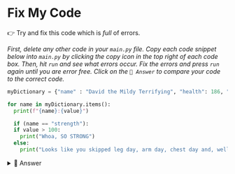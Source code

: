 # Fix My Code

👉 Try and fix this code which is *full* of errors.

*First, delete any other code in your `main.py` file. Copy each code snippet below into `main.py` by clicking the copy icon in the top right of each code box. Then, hit `run` and see what errors occur. Fix the errors and press `run` again until you are error free. Click on the `👀 Answer` to compare your code to the correct code.*
```python
myDictionary = {"name" : "David the Mildy Terrifying", "health": 186, "strength": 4, "equipped":"l33t haxx0r p0werz"}

for name in myDictionary.items():
  print(f"{name}:{value}")

  if (name == "strength"):
  if value > 100:
    print("Whoa, SO STRONG")
  else:
    print("Looks like you skipped leg day, arm day, chest day and, well, gym day entirely bro!")
```
<details> <summary> 👀 Answer </summary>

  ```python 
  
  myDictionary = {"name" : "David the Mildy Terrifying", "health": 186, "strength": 4, "equipped":"l33t haxx0r p0werz"}

for name in myDictionary.items():
  print(f"{name}:{value}")

  if (name, value == "strength"): # two variables in the loop
    if value > 100: # This nested if wasn't indented properly
      print("Whoa, SO STRONG")
    else:
      print("Looks like you skipped leg day, arm day, chest day and, well, gym day entirely bro!")
```
</details>